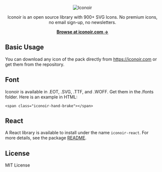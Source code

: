 <p align="center">
  <img src="https://github.com/IconoirIcons/iconoir/blob/43b76792ddfe3a626c857dd501fa8b616001ab2c/src/iconoir.png" alt="Iconoir">
</p>

<p align="center">
  Iconoir is an open source library with 900+ SVG Icons. No premium icons, no email sign-up, no newsletters.
<p>

<p align="center">
  <a href="https://iconoir.com"><strong>Browse at iconoir.com &rarr;</strong></a>
</p>


## Basic Usage

You can download any icon of the pack directly from https://iconoir.com or get them from the repository.

## Font

Iconoir is available in .EOT, .SVG, .TTF, and .WOFF. Get them in the /fonts folder.
Here is an example in HTML:

```shell
<span class="iconoir-hand-brake"></span>
```

## React

A React library is available to install under the name `iconoir-react`. For more details, see the package [README](./packages/iconoir-react).

## License

MIT License
